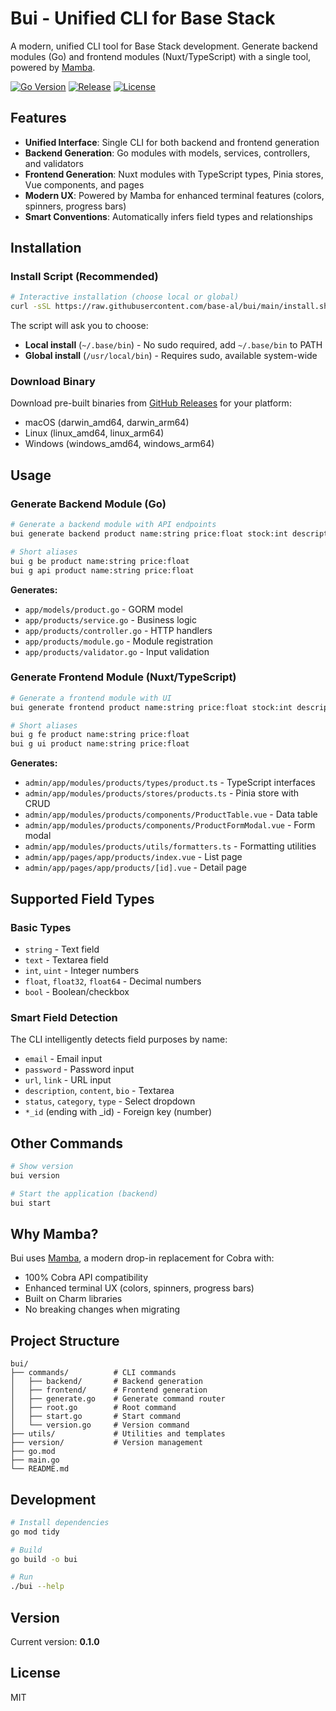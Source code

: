 # Bui - Unified CLI for Base Stack

A modern, unified CLI tool for Base Stack development. Generate backend modules (Go) and frontend modules (Nuxt/TypeScript) with a single tool, powered by [Mamba](https://github.com/base-go/mamba).

[![Go Version](https://img.shields.io/github/go-mod/go-version/base-al/bui)](https://golang.org/dl/)
[![Release](https://img.shields.io/github/v/release/base-al/bui)](https://github.com/base-al/bui/releases)
[![License](https://img.shields.io/github/license/base-al/bui)](LICENSE)

## Features

- **Unified Interface**: Single CLI for both backend and frontend generation
- **Backend Generation**: Go modules with models, services, controllers, and validators
- **Frontend Generation**: Nuxt modules with TypeScript types, Pinia stores, Vue components, and pages
- **Modern UX**: Powered by Mamba for enhanced terminal features (colors, spinners, progress bars)
- **Smart Conventions**: Automatically infers field types and relationships

## Installation

### Install Script (Recommended)

```bash
# Interactive installation (choose local or global)
curl -sSL https://raw.githubusercontent.com/base-al/bui/main/install.sh | bash
```

The script will ask you to choose:
- **Local install** (`~/.base/bin`) - No sudo required, add `~/.base/bin` to PATH
- **Global install** (`/usr/local/bin`) - Requires sudo, available system-wide

### Download Binary

Download pre-built binaries from [GitHub Releases](https://github.com/base-al/bui/releases) for your platform:
- macOS (darwin_amd64, darwin_arm64)
- Linux (linux_amd64, linux_arm64)
- Windows (windows_amd64, windows_arm64)

## Usage

### Generate Backend Module (Go)

```bash
# Generate a backend module with API endpoints
bui generate backend product name:string price:float stock:int description:text

# Short aliases
bui g be product name:string price:float
bui g api product name:string price:float
```

**Generates:**
- `app/models/product.go` - GORM model
- `app/products/service.go` - Business logic
- `app/products/controller.go` - HTTP handlers
- `app/products/module.go` - Module registration
- `app/products/validator.go` - Input validation

### Generate Frontend Module (Nuxt/TypeScript)

```bash
# Generate a frontend module with UI
bui generate frontend product name:string price:float stock:int description:text

# Short aliases
bui g fe product name:string price:float
bui g ui product name:string price:float
```

**Generates:**
- `admin/app/modules/products/types/product.ts` - TypeScript interfaces
- `admin/app/modules/products/stores/products.ts` - Pinia store with CRUD
- `admin/app/modules/products/components/ProductTable.vue` - Data table
- `admin/app/modules/products/components/ProductFormModal.vue` - Form modal
- `admin/app/modules/products/utils/formatters.ts` - Formatting utilities
- `admin/app/pages/app/products/index.vue` - List page
- `admin/app/pages/app/products/[id].vue` - Detail page

## Supported Field Types

### Basic Types
- `string` - Text field
- `text` - Textarea field
- `int`, `uint` - Integer numbers
- `float`, `float32`, `float64` - Decimal numbers
- `bool` - Boolean/checkbox

### Smart Field Detection
The CLI intelligently detects field purposes by name:
- `email` - Email input
- `password` - Password input
- `url`, `link` - URL input
- `description`, `content`, `bio` - Textarea
- `status`, `category`, `type` - Select dropdown
- `*_id` (ending with _id) - Foreign key (number)

## Other Commands

```bash
# Show version
bui version

# Start the application (backend)
bui start
```

## Why Mamba?

Bui uses [Mamba](https://github.com/base-go/mamba), a modern drop-in replacement for Cobra with:
- 100% Cobra API compatibility
- Enhanced terminal UX (colors, spinners, progress bars)
- Built on Charm libraries
- No breaking changes when migrating

## Project Structure

```
bui/
├── commands/          # CLI commands
│   ├── backend/       # Backend generation
│   ├── frontend/      # Frontend generation
│   ├── generate.go    # Generate command router
│   ├── root.go        # Root command
│   ├── start.go       # Start command
│   └── version.go     # Version command
├── utils/             # Utilities and templates
├── version/           # Version management
├── go.mod
├── main.go
└── README.md
```

## Development

```bash
# Install dependencies
go mod tidy

# Build
go build -o bui

# Run
./bui --help
```

## Version

Current version: **0.1.0**

## License

MIT
